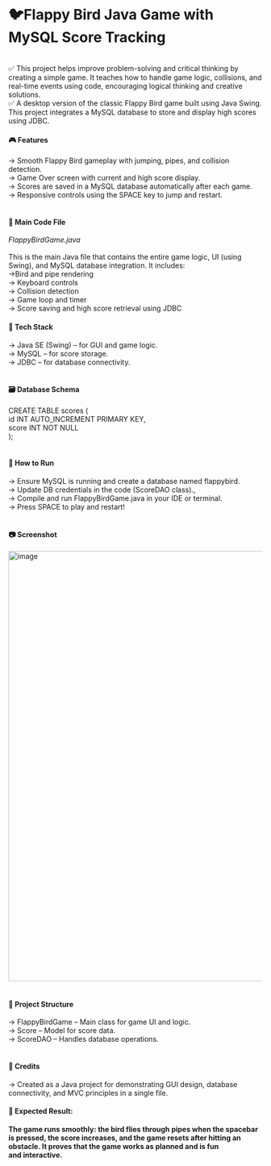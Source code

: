 # 🐦Flappy Bird Java Game with MySQL Score Tracking
<br>
</H4>✅ This project helps improve problem-solving and critical thinking by creating a simple game. It teaches how to handle game logic, collisions, and real-time events using code, encouraging logical thinking and creative solutions.
<BR>
✅ A desktop version of the classic Flappy Bird game built using Java Swing. This project integrates a MySQL database to store and display high scores using JDBC.
<br></H4>

<H4>🎮 Features</H4>

->  Smooth Flappy Bird gameplay with jumping, pipes, and collision detection.
<BR>
-> Game Over screen with current and high score display.
<BR>
-> Scores are saved in a MySQL database automatically after each game.
<BR>
-> Responsive controls using the SPACE key to jump and restart.
<BR>
<BR>
<h4>📄 Main Code File </h4>
<i>FlappyBirdGame.java</i>
<br>
<br>
This is the main Java file that contains the entire game logic, UI (using Swing), and MySQL database integration. It includes:
<br>
->Bird and pipe rendering
<br>
-> Keyboard controls
<br>
-> Collision detection
<br>
-> Game loop and timer
<br>
-> Score saving and high score retrieval using JDBC
<br>
<H4>🧱 Tech Stack</H4>
-> Java SE (Swing) – for GUI and game logic.
<BR>
-> MySQL – for score storage.
<BR>
-> JDBC – for database connectivity.
<BR>
<BR>
<H4>🗃️ Database Schema</H4>

CREATE TABLE scores (<BR>
  id INT AUTO_INCREMENT PRIMARY KEY,<BR>
  score INT NOT NULL<BR>
);<BR>
<BR>
<H4>🚀 How to Run</H4>

-> Ensure MySQL is running and create a database named flappybird.
<BR>
-> Update DB credentials in the code (ScoreDAO class).,
<BR>
-> Compile and run FlappyBirdGame.java in your IDE or terminal.
<BR>
-> Press SPACE to play and restart!
<BR>
<BR>
<H4>📷 Screenshot</H4>

<img width="854" alt="image" src="https://github.com/user-attachments/assets/b6a6a753-efa6-46aa-adf0-fc3b49e3718e" />
<BR>
<BR>
<H4>📁 Project Structure </H4>
-> FlappyBirdGame – Main class for game UI and logic.
<BR>
-> Score – Model for score data.
<BR>
-> ScoreDAO – Handles database operations.
<BR>
<BR>
<H4>🏁 Credits</H4>
-> Created as a Java project for demonstrating GUI design, database connectivity, and MVC principles in a single file.
<BR>
<H4>🎯 Expected Result:</H4>
<B>The game runs smoothly: the bird flies through pipes when the spacebar is pressed, the score increases, and the game resets after hitting an obstacle. It proves that the game works as planned and is fun and interactive.
